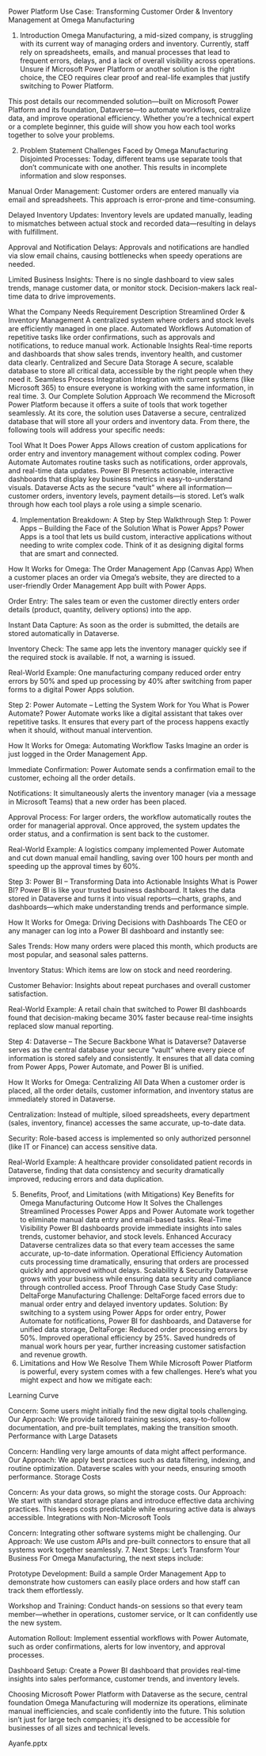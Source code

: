 Power Platform Use Case: Transforming Customer Order & Inventory Management at Omega Manufacturing
1. Introduction
Omega Manufacturing, a mid-sized company, is struggling with its current way of managing orders and inventory. Currently, staff rely on spreadsheets, emails, and manual processes that lead to frequent errors, delays, and a lack of overall visibility across operations. Unsure if Microsoft Power Platform or another solution is the right choice, the CEO requires clear proof and real-life examples that justify switching to Power Platform.

This post details our recommended solution—built on Microsoft Power Platform and its foundation, Dataverse—to automate workflows, centralize data, and improve operational efficiency. Whether you’re a technical expert or a complete beginner, this guide will show you how each tool works together to solve your problems.

2. Problem Statement
Challenges Faced by Omega Manufacturing
Disjointed Processes:
Today, different teams use separate tools that don’t communicate with one another. This results in incomplete information and slow responses.

Manual Order Management:
Customer orders are entered manually via email and spreadsheets. This approach is error-prone and time-consuming.

Delayed Inventory Updates:
Inventory levels are updated manually, leading to mismatches between actual stock and recorded data—resulting in delays with fulfillment.

Approval and Notification Delays:
Approvals and notifications are handled via slow email chains, causing bottlenecks when speedy operations are needed.

Limited Business Insights:
There is no single dashboard to view sales trends, manage customer data, or monitor stock. Decision-makers lack real-time data to drive improvements.

What the Company Needs
Requirement	Description
Streamlined Order & Inventory Management	A centralized system where orders and stock levels are efficiently managed in one place.
Automated Workflows	Automation of repetitive tasks like order confirmations, such as approvals and notifications, to reduce manual work.
Actionable Insights	Real-time reports and dashboards that show sales trends, inventory health, and customer data clearly.
Centralized and Secure Data Storage	A secure, scalable database to store all critical data, accessible by the right people when they need it.
Seamless Process Integration	Integration with current systems (like Microsoft 365) to ensure everyone is working with the same information, in real time.
3. Our Complete Solution Approach
We recommend the Microsoft Power Platform because it offers a suite of tools that work together seamlessly. At its core, the solution uses Dataverse a secure, centralized database that will store all your orders and inventory data. From there, the following tools will address your specific needs:

Tool	What It Does
Power Apps	Allows creation of custom applications for order entry and inventory management without complex coding.
Power Automate	Automates routine tasks such as notifications, order approvals, and real-time data updates.
Power BI	Presents actionable, interactive dashboards that display key business metrics in easy-to-understand visuals.
Dataverse	Acts as the secure “vault” where all information—customer orders, inventory levels, payment details—is stored.
Let’s walk through how each tool plays a role using a simple scenario.

4. Implementation Breakdown: A Step by Step Walkthrough
Step 1: Power Apps – Building the Face of the Solution
What is Power Apps?
Power Apps is a tool that lets us build custom, interactive applications without needing to write complex code. Think of it as designing digital forms that are smart and connected.

How It Works for Omega: The Order Management App (Canvas App)
When a customer places an order via Omega’s website, they are directed to a user-friendly Order Management App built with Power Apps.

Order Entry: The sales team or even the customer directly enters order details (product, quantity, delivery options) into the app.

Instant Data Capture: As soon as the order is submitted, the details are stored automatically in Dataverse.

Inventory Check: The same app lets the inventory manager quickly see if the required stock is available. If not, a warning is issued.

Real-World Example:
One manufacturing company reduced order entry errors by 50% and sped up processing by 40% after switching from paper forms to a digital Power Apps solution.

Step 2: Power Automate – Letting the System Work for You
What is Power Automate?
Power Automate works like a digital assistant that takes over repetitive tasks. It ensures that every part of the process happens exactly when it should, without manual intervention.

How It Works for Omega: Automating Workflow Tasks
Imagine an order is just logged in the Order Management App.

Immediate Confirmation: Power Automate sends a confirmation email to the customer, echoing all the order details.

Notifications: It simultaneously alerts the inventory manager (via a message in Microsoft Teams) that a new order has been placed.

Approval Process: For larger orders, the workflow automatically routes the order for managerial approval. Once approved, the system updates the order status, and a confirmation is sent back to the customer.

Real-World Example:
A logistics company implemented Power Automate and cut down manual email handling, saving over 100 hours per month and speeding up the approval times by 60%.

Step 3: Power BI – Transforming Data into Actionable Insights
What is Power BI?
Power BI is like your trusted business dashboard. It takes the data stored in Dataverse and turns it into visual reports—charts, graphs, and dashboards—which make understanding trends and performance simple.

How It Works for Omega: Driving Decisions with Dashboards
The CEO or any manager can log into a Power BI dashboard and instantly see:

Sales Trends: How many orders were placed this month, which products are most popular, and seasonal sales patterns.

Inventory Status: Which items are low on stock and need reordering.

Customer Behavior: Insights about repeat purchases and overall customer satisfaction.

Real-World Example:
A retail chain that switched to Power BI dashboards found that decision-making became 30% faster because real-time insights replaced slow manual reporting.

Step 4: Dataverse – The Secure Backbone
What is Dataverse?
Dataverse serves as the central database your secure “vault” where every piece of information is stored safely and consistently. It ensures that all data coming from Power Apps, Power Automate, and Power BI is unified.

How It Works for Omega: Centralizing All Data
When a customer order is placed, all the order details, customer information, and inventory status are immediately stored in Dataverse.

Centralization: Instead of multiple, siloed spreadsheets, every department (sales, inventory, finance) accesses the same accurate, up-to-date data.

Security: Role-based access is implemented so only authorized personnel (like IT or Finance) can access sensitive data.

Real-World Example:
A healthcare provider consolidated patient records in Dataverse, finding that data consistency and security dramatically improved, reducing errors and data duplication.

5. Benefits, Proof, and Limitations (with Mitigations)
Key Benefits for Omega Manufacturing
Outcome	How It Solves the Challenges
Streamlined Processes	Power Apps and Power Automate work together to eliminate manual data entry and email-based tasks.
Real-Time Visibility	Power BI dashboards provide immediate insights into sales trends, customer behavior, and stock levels.
Enhanced Accuracy	Dataverse centralizes data so that every team accesses the same accurate, up-to-date information.
Operational Efficiency	Automation cuts processing time dramatically, ensuring that orders are processed quickly and approved without delays.
Scalability & Security	Dataverse grows with your business while ensuring data security and compliance through controlled access.
Proof Through Case Study
Case Study: DeltaForge Manufacturing
Challenge: DeltaForge faced errors due to manual order entry and delayed inventory updates.
Solution: By switching to a system using Power Apps for order entry, Power Automate for notifications, Power BI for dashboards, and Dataverse for unified data storage, DeltaForge:
Reduced order processing errors by 50%.
Improved operational efficiency by 25%.
Saved hundreds of manual work hours per year, further increasing customer satisfaction and revenue growth.
6. Limitations and How We Resolve Them
While Microsoft Power Platform is powerful, every system comes with a few challenges. Here’s what you might expect and how we mitigate each:

Learning Curve

Concern: Some users might initially find the new digital tools challenging.
Our Approach: We provide tailored training sessions, easy-to-follow documentation, and pre-built templates, making the transition smooth.
Performance with Large Datasets

Concern: Handling very large amounts of data might affect performance.
Our Approach: We apply best practices such as data filtering, indexing, and routine optimization. Dataverse scales with your needs, ensuring smooth performance.
Storage Costs

Concern: As your data grows, so might the storage costs.
Our Approach: We start with standard storage plans and introduce effective data archiving practices. This keeps costs predictable while ensuring active data is always accessible.
Integrations with Non-Microsoft Tools

Concern: Integrating other software systems might be challenging.
Our Approach: We use custom APIs and pre-built connectors to ensure that all systems work together seamlessly.
7. Next Steps: Let’s Transform Your Business
For Omega Manufacturing, the next steps include:

Prototype Development:
Build a sample Order Management App to demonstrate how customers can easily place orders and how staff can track them effortlessly.

Workshop and Training:
Conduct hands-on sessions so that every team member—whether in operations, customer service, or It can confidently use the new system.

Automation Rollout:
Implement essential workflows with Power Automate, such as order confirmations, alerts for low inventory, and approval processes.

Dashboard Setup:
Create a Power BI dashboard that provides real-time insights into sales performance, customer trends, and inventory levels.

Choosing Microsoft Power Platform with Dataverse as the secure, central foundation Omega Manufacturing will modernize its operations, eliminate manual inefficiencies, and scale confidently into the future. This solution isn’t just for large tech companies; it’s designed to be accessible for businesses of all sizes and technical levels.

Ayanfe.pptx